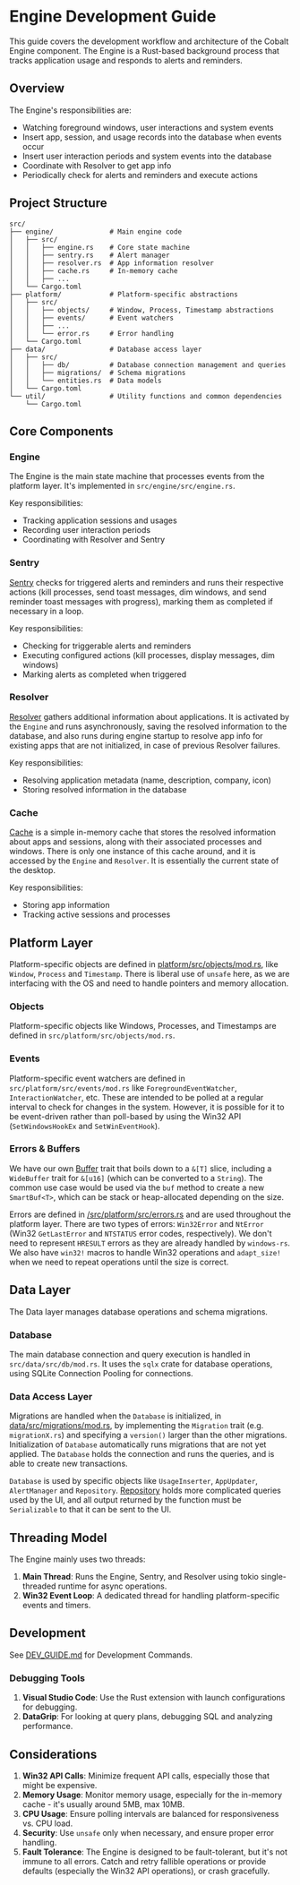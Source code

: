 # Engine Development Guide

This guide covers the development workflow and architecture of the Cobalt Engine component. The Engine is a Rust-based background process that tracks application usage and responds to alerts and reminders.

## Overview

The Engine's responsibilities are:
- Watching foreground windows, user interactions and system events
- Insert app, session, and usage records into the database when events occur
- Insert user interaction periods and system events into the database
- Coordinate with Resolver to get app info
- Periodically check for alerts and reminders and execute actions

## Project Structure

```
src/
├── engine/              # Main engine code
│   ├── src/
│   │   ├── engine.rs    # Core state machine
│   │   ├── sentry.rs    # Alert manager
│   │   ├── resolver.rs  # App information resolver
│   │   ├── cache.rs     # In-memory cache
│   │   ├── ...
│   └── Cargo.toml
├── platform/            # Platform-specific abstractions
│   ├── src/
│   │   ├── objects/     # Window, Process, Timestamp abstractions
│   │   ├── events/      # Event watchers
│   │   ├── ...
│   │   └── error.rs     # Error handling
│   └── Cargo.toml
├── data/                # Database access layer
│   ├── src/
│   │   ├── db/          # Database connection management and queries
│   │   ├── migrations/  # Schema migrations
│   │   └── entities.rs  # Data models
│   └── Cargo.toml
└── util/                # Utility functions and common dependencies
    └── Cargo.toml
```

## Core Components

### Engine

The Engine is the main state machine that processes events from the platform layer. It's implemented in `src/engine/src/engine.rs`.

Key responsibilities:
- Tracking application sessions and usages
- Recording user interaction periods
- Coordinating with Resolver and Sentry

### Sentry

[Sentry](/src/engine/src/sentry.rs) checks for triggered alerts and reminders and runs their respective actions (kill processes, send toast messages, dim windows, and send reminder toast messages with progress), marking them as completed if necessary in a loop.

Key responsibilities:
- Checking for triggerable alerts and reminders
- Executing configured actions (kill processes, display messages, dim windows)
- Marking alerts as completed when triggered

### Resolver

[Resolver](/src/engine/src/resolver.rs) gathers additional information about applications. It is activated by the `Engine` and runs asynchronously, saving the resolved information to the database, and also runs during engine startup to resolve app info for existing apps that are not initialized, in case of previous Resolver failures.

Key responsibilities:
- Resolving application metadata (name, description, company, icon)
- Storing resolved information in the database

### Cache

[Cache](/src/engine/src/cache.rs) is a simple in-memory cache that stores the resolved information about apps and sessions, along with their associated processes and windows. There is only one instance of this cache around, and it is accessed by the `Engine` and `Resolver`.
It is essentially the current state of the desktop.

Key responsibilities:
- Storing app information
- Tracking active sessions and processes

## Platform Layer

Platform-specific objects are defined in [platform/src/objects/mod.rs](/src/platform/src/objects/mod.rs), like `Window`, `Process` and `Timestamp`. There is liberal use of `unsafe` here, as we are interfacing with the OS and need to handle pointers and memory allocation. 


### Objects

Platform-specific objects like Windows, Processes, and Timestamps are defined in `src/platform/src/objects/mod.rs`.

### Events

Platform-specific event watchers are defined in `src/platform/src/events/mod.rs` like `ForegroundEventWatcher`, `InteractionWatcher`, etc.
These are intended to be polled at a regular interval to check for changes in the system. However, it is possible for it to be event-driven rather than poll-based by using the Win32 API (`SetWindowsHookEx` and `SetWinEventHook`).

### Errors & Buffers

We have our own [Buffer](/src/platform/src/buf.rs) trait that boils down to a `&[T]` slice, including a `WideBuffer` trait for `&[u16]` (which can be converted to a `String`). The common use case would be used via the `buf` method to create a new `SmartBuf<T>`, which can be stack or heap-allocated depending on the size.

Errors are defined in [/src/platform/src/errors.rs](/src/platform/src/error.rs) and are used throughout the platform layer.
There are two types of errors: `Win32Error` and `NtError` (Win32 `GetLastError` and `NTSTATUS` error codes, respectively). We don't need to represent `HRESULT` errors as they are already handled by `windows-rs`. We also have `win32!` macros to handle Win32 operations and `adapt_size!` when we need to repeat operations until the size is correct.


## Data Layer

The Data layer manages database operations and schema migrations.

### Database

The main database connection and query execution is handled in `src/data/src/db/mod.rs`. It uses the `sqlx` crate for database operations,
using SQLite Connection Pooling for connections.

### Data Access Layer
Migrations are handled when the `Database` is initialized, in [data/src/migrations/mod.rs](/src/data/src/migrations/mod.rs), by implementing the `Migration` trait (e.g. `migrationX.rs`) and specifying a `version()` larger than the other migrations. Initialization of `Database` automatically runs migrations that are not yet applied. The `Database` holds
the connection and runs the queries, and is able to create new transactions.

`Database` is used by specific objects like `UsageInserter`, `AppUpdater`, `AlertManager` and `Repository`. [Repository](/src/data/src/db/repo.rs) holds more
complicated queries used by the UI, and all output returned by the function must be `Serializable` to that it can be sent to the UI.

## Threading Model

The Engine mainly uses two threads:

1. **Main Thread**: Runs the Engine, Sentry, and Resolver using tokio single-threaded runtime for async operations.
2. **Win32 Event Loop**: A dedicated thread for handling platform-specific events and timers.

## Development
See [DEV_GUIDE.md](DEV_GUIDE.md) for Development Commands.

### Debugging Tools

1. **Visual Studio Code**: Use the Rust extension with launch configurations for debugging.
1. **DataGrip**: For looking at query plans, debugging SQL and analyzing performance.

## Considerations

1. **Win32 API Calls**: Minimize frequent API calls, especially those that might be expensive.
1. **Memory Usage**: Monitor memory usage, especially for the in-memory cache - it's usually around 5MB, max 10MB.
1. **CPU Usage**: Ensure polling intervals are balanced for responsiveness vs. CPU load.
1. **Security**: Use `unsafe` only when necessary, and ensure proper error handling.
1. **Fault Tolerance**: The Engine is designed to be fault-tolerant, but it's not immune to all errors. Catch and retry fallible operations or provide defaults (especially the Win32 API operations), or crash gracefully.
